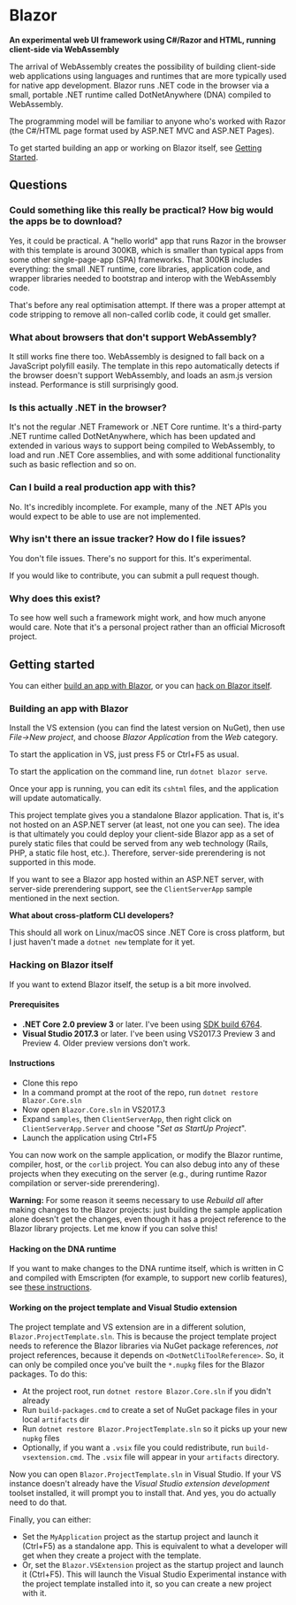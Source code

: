 # Blazor

**An experimental web UI framework using C#/Razor and HTML, running client-side via WebAssembly**

The arrival of WebAssembly creates the possibility of building client-side web applications using languages and runtimes that are more typically used for native app development. Blazor runs .NET code in the browser via a small, portable .NET runtime called DotNetAnywhere (DNA) compiled to WebAssembly.

The programming model will be familiar to anyone who's worked with Razor (the C#/HTML page format used by ASP.NET MVC and ASP.NET Pages).

To get started building an app or working on Blazor itself, see [Getting Started](#getting-started).

## Questions

### Could something like this really be practical? How big would the apps be to download?

Yes, it could be practical. A "hello world" app that runs Razor in the browser with this template is around 300KB, which is smaller than typical apps from some other single-page-app (SPA) frameworks. That 300KB includes everything: the small .NET runtime, core libraries, application code, and wrapper libraries needed to bootstrap and interop with the WebAssembly code.

That's before any real optimisation attempt. If there was a proper attempt at code stripping to remove all non-called corlib code, it could get smaller.

### What about browsers that don't support WebAssembly?

It still works fine there too. WebAssembly is designed to fall back on a JavaScript polyfill easily. The template in this repo automatically detects if the browser doesn't support WebAssembly, and loads an asm.js version instead. Performance is still surprisingly good.

### Is this actually .NET in the browser?

It's not the regular .NET Framework or .NET Core runtime. It's a third-party .NET runtime called DotNetAnywhere, which has been updated and extended in various ways to support being compiled to WebAssembly, to load and run .NET Core assemblies, and with some additional functionality such as basic reflection and so on.

### Can I build a real production app with this?

No. It's incredibly incomplete. For example, many of the .NET APIs you would expect to be able to use are not implemented.

### Why isn't there an issue tracker? How do I file issues?

You don't file issues. There's no support for this. It's experimental.

If you would like to contribute, you can submit a pull request though.

### Why does this exist?

To see how well such a framework might work, and how much anyone would care. Note that it's a personal project rather than an official Microsoft project.

## Getting started

You can either [build an app with Blazor](#building-an-app-with-blazor), or you can [hack on Blazor itself](#hacking-on-blazor-itself).

### Building an app with Blazor

Install the VS extension (you can find the latest version on NuGet), then use *File->New project*, and choose *Blazor Application* from the *Web* category.

To start the application in VS, just press F5 or Ctrl+F5 as usual.

To start the application on the command line, run `dotnet blazor serve`.

Once your app is running, you can edit its `cshtml` files, and the application will update automatically.

This project template gives you a standalone Blazor application. That is, it's not hosted on an ASP.NET server (at least, not one you can see). The idea is that ultimately you could deploy your client-side Blazor app as a set of purely static files that could be served from any web technology (Rails, PHP, a static file host, etc.). Therefore, server-side prerendering is not supported in this mode.

If you want to see a Blazor app hosted within an ASP.NET server, with server-side prerendering support, see the `ClientServerApp` sample mentioned in the next section.

**What about cross-platform CLI developers?**

This should all work on Linux/macOS since .NET Core is cross platform, but I just haven't made a `dotnet new` template for it yet.

### Hacking on Blazor itself

If you want to extend Blazor itself, the setup is a bit more involved.

#### Prerequisites

* **.NET Core 2.0 preview 3** or later. I've been using [SDK build 6764](https://dotnetcli.azureedge.net/dotnet/Sdk/2.0.0-preview3-006764/dotnet-sdk-2.0.0-preview3-006764-win-x64.exe).
* **Visual Studio 2017.3** or later. I've been using VS2017.3 Preview 3 and Preview 4. Older preview versions don't work.

#### Instructions

* Clone this repo
* In a command prompt at the root of the repo, run `dotnet restore Blazor.Core.sln`
* Now open `Blazor.Core.sln` in VS2017.3
* Expand `samples`, then `ClientServerApp`, then right click on `ClientServerApp.Server` and choose "*Set as StartUp Project*".
* Launch the application using Ctrl+F5

You can now work on the sample application, or modify the Blazor runtime, compiler, host, or the `corlib` project. You can also debug into any of these projects when they executing on the server (e.g., during runtime Razor compilation or server-side prerendering).

**Warning:** For some reason it seems necessary to use *Rebuild all* after making changes to the Blazor projects: just building the sample application alone doesn't get the changes, even though it has a project reference to the Blazor library projects. Let me know if you can solve this!

#### Hacking on the DNA runtime

If you want to make changes to the DNA runtime itself, which is written in C and compiled with Emscripten (for example, to support new corlib features), see [these instructions](https://github.com/SteveSanderson/Blazor/blob/master/src/DNA/native/README.md).

#### Working on the project template and Visual Studio extension

The project template and VS extension are in a different solution, `Blazor.ProjectTemplate.sln`. This is because the project template project needs to reference the Blazor libraries via NuGet package references, *not* project references, because it depends on `<DotNetCliToolReference>`. So, it can only be compiled once you've built the `*.nupkg` files for the Blazor packages. To do this:

* At the project root, run `dotnet restore Blazor.Core.sln` if you didn't already
* Run `build-packages.cmd` to create a set of NuGet package files in your local `artifacts` dir
* Run `dotnet restore Blazor.ProjectTemplate.sln` so it picks up your new `nupkg` files
* Optionally, if you want a `.vsix` file you could redistribute, run `build-vsextension.cmd`. The `.vsix` file will appear in your `artifacts` directory.

Now you can open `Blazor.ProjectTemplate.sln` in Visual Studio. If your VS instance doesn't already have the *Visual Studio extension development* toolset installed, it will prompt you to install that. And yes, you do actually need to do that.

Finally, you can either:

* Set the `MyApplication` project as the startup project and launch it (Ctrl+F5) as a standalone app. This is equivalent to what a developer will get when they create a project with the template.
* Or, set the `Blazor.VSExtension` project as the startup project and launch it (Ctrl+F5). This will launch the Visual Studio Experimental instance with the project template installed into it, so you can create a new project with it.

